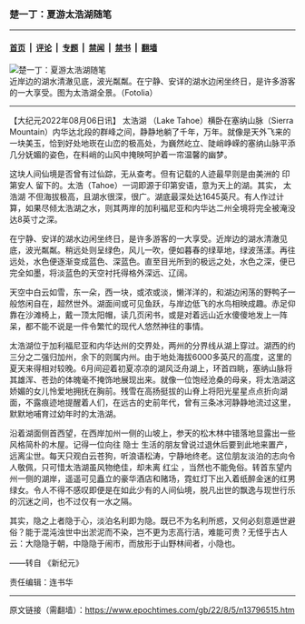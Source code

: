 ### 楚一丁：夏游太浩湖随笔

---

#### [首页](../../../..?n13796515) &nbsp;|&nbsp; [评论](../../../../../epoch-comment?n13796515) &nbsp;|&nbsp; [专题](../../../../../epoch-special?n13796515) &nbsp;|&nbsp; [禁闻](../../../../../epoch-news?n13796515) &nbsp;|&nbsp; [禁书](../../../../../books?n13796515) &nbsp;|&nbsp; [翻墙](https://github.com/gfw-breaker/nogfw/blob/master/README.md?n13796515)


<div><img alt="楚一丁：夏游太浩湖随笔" class="attachment-djy_600_400 size-djy_600_400 wp-post-image" src="https://i.epochtimes.com/assets/uploads/2022/08/id13796531-Fotolia_63719082_Subscription_L-600x400.jpg"/>
<div class="caption">
 近岸边的湖水清澈见底，波光粼粼。在宁静、安详的湖水边闲坐终日，是许多游客的一大享受。图为太浩湖全景。（Fotolia）
</div></div><hr/><div class="post_content" id="artbody" itemprop="articleBody">
 <!-- article content begin -->
 <p>
  【大纪元2022年08月06日讯】
  <ok href="https://www.epochtimes.com/gb/tag/%E5%A4%AA%E6%B5%A9%E6%B9%96.html">
   太浩湖
  </ok>
  （Lake Tahoe）横卧在塞纳山脉（Sierra Mountain）内华达北段的群峰之间，静静地躺了千年，万年。就像是天外飞来的一块美玉，恰到好处地崁在山峦的极高处，为巍然屹立、陡峭峥嵘的塞纳山脉平添几分妩媚的姿色，在料峭的山风中掩映呵护着一帘温馨的幽梦。
 </p>
 <p>
  这块人间仙境是否曾有过仙踪，无从查考。但有记载的人迹最早则是由美洲的
  <ok href="https://www.epochtimes.com/gb/tag/%E5%8D%B0%E7%AC%AC%E5%AE%89%E4%BA%BA.html">
   印第安人
  </ok>
  留下的。太浩（Tahoe）一词即源于印第安语，意为天上的湖。其实，
  <ok href="https://www.epochtimes.com/gb/tag/%E5%A4%AA%E6%B5%A9%E6%B9%96.html">
   太浩湖
  </ok>
  不但海拔极高，且湖水很深，很广。湖底最深处达1645英尺。有人作过计算，如果尽倾太浩湖之水，则其两岸的加利福尼亚和内华达二州全境将完全被淹没达8英寸之深。
 </p>
 <p>
  在宁静、安详的湖水边闲坐终日，是许多游客的一大享受。近岸边的湖水清澈见底，波光粼粼。稍远处则呈绿色，风儿一吹，便如暮春的绿草地，绿波荡漾。再往远处，水色便逐渐变成蓝色、深蓝色。直至目光所到的极远之处，水色之深，便已完全如墨，将淡蓝色的天空衬托得格外深远、辽阔。
 </p>
 <p>
  天空中白云如雪，东一朵，西一块，或浓或淡，懒洋洋的，和湖边闲荡的野鸭子一般悠闲自在，超然世外。湖面间或可见鱼跃，与岸边低飞的水鸟相映成趣。赤足仰靠在沙滩椅上，戴一顶太阳帽，读几页闲书，或是对着远山近水傻傻地发上一阵呆，都不能不说是一件令繁忙的现代人悠然神往的事情。
 </p>
 <p>
  太浩湖位于加利福尼亚和内华达州的交界处，两州的分界线从湖上穿过。湖西的约三分之二强归加州，余下的则属内州。由于地处海拔6000多英尺的高度，这里的夏天来得相对较晚。6月间迎着初夏凉凉的湖风泛舟湖上，环首四眺，塞纳山脉将其雄浑、苍劲的体魄毫不掩饰地展现出来。就像一位饱经沧桑的母亲，将太浩湖这娇媚的女儿怜爱地拥抚在胸前。残雪在高扬挺拔的山脊上将阳光星星点点折向湖面，不露痕迹地提醒着人们，在远古的史前年代，曾有三条冰河静静地流过这里，默默地哺育过幼年时的太浩湖。
 </p>
 <p>
  沿着湖面侧首西望，在西岸加州一侧的山坡上，参天的松木林中错落地显露出一些风格简朴的木屋。记得一位向往
  <ok href="https://www.epochtimes.com/gb/tag/%E9%9A%90%E5%A3%AB.html">
   隐士
  </ok>
  生活的朋友曾说过退休后要到此地来置产，远离尘世。每天只观白云苍狗，听浪语松涛，宁静地终老。这位朋友淡泊的志向令人敬佩，只可惜太浩湖虽风物绝佳，却未离
  <ok href="https://www.epochtimes.com/gb/tag/%E7%BA%A2%E5%B0%98.html">
   红尘
  </ok>
  ，当然也不能免俗。转首东望内州一侧的湖岸，遥遥可见矗立的豪华酒店和赌场，霓虹灯下出入着纸醉金迷的红男绿女。令人不得不感叹即便是在如此少有的人间仙境，脱凡出世的飘逸与现世行乐的沉迷之间，也不过仅有一水之隔。
 </p>
 <p>
  其实，隐之上者隐于心，淡泊名利即为隐。既已不为名利所惑，又何必刻意遁世避俗？能于混沌浊世中出淤泥而不染，岂不更为志高行洁，难能可贵？无怪乎古人云：大隐隐于朝，中隐隐于闹市，而放形于山野林间者，小隐也。
 </p>
 <p>
  ——转自
  <ok href="https://www.epochweekly.com/">
   《新纪元》
  </ok>
 </p>
 <p>
  责任编辑：连书华
 </p>
 <!-- article content end -->
 <div id="below_article_ad">
 </div>
</div>


---

原文链接（需翻墙）：https://www.epochtimes.com/gb/22/8/5/n13796515.htm
